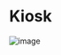 # Kiosk
![image](https://user-images.githubusercontent.com/115298517/214758078-19e031a9-74ab-41b7-82ce-a7531cb8b911.png)
